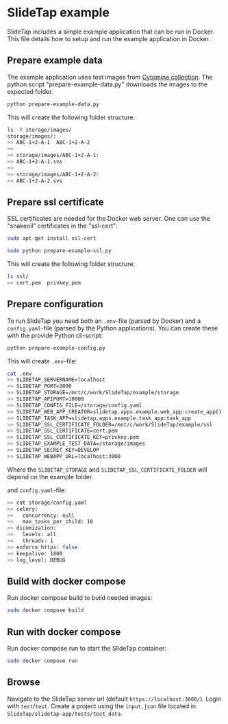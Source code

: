 # SlideTap example

SlideTap includes a simple example application that can be run in Docker. This file details how to setup and run the example application in Docker.

## Prepare example data

The example application uses test images from [Cytomine collection](https://cytomine.com/collection/cmu-1/cmu-1-svs). The python script "prepare-example-data.py" downloads the images to the expected folder.

```sh
python prepare-example-data.py
```

This will create the following folder structure:

```sh
ls -R storage/images/
storage/images/:
>> ABC-1+2-A-1  ABC-1+2-A-2
>>
>> storage/images/ABC-1+2-A-1:
>> ABC-1+2-A-1.svs
>>
>> storage/images/ABC-1+2-A-2:
>> ABC-1+2-A-2.svs
```

## Prepare ssl certificate

SSL certificates are needed for the Docker web server. One can use the "snakeoil" certificates in the "ssl-cert":

```sh
sudo apt-get install ssl-cert

sudo python prepare-example-ssl.py
```

This will create the following folder structure:

```sh
ls ssl/
>> cert.pem  privkey.pem
```

## Prepare configuration

To run SlideTap you need both an `.env`-file (parsed by Docker) and a `config.yaml`-file (parsed by the Python applications). You can create these with the provide Python cli-script:

```sh
python prepare-example-config.py
```

This will create `.env`-file:

```sh
cat .env
>> SLIDETAP_SERVERNAME=localhost
>> SLIDETAP_PORT=3000
>> SLIDETAP_STORAGE=/mnt/c/work/SlideTap/example/storage
>> SLIDETAP_APIPORT=10000
>> SLIDETAP_CONFIG_FILE=/storage/config.yaml
>> SLIDETAP_WEB_APP_CREATOR=slidetap.apps.example.web_app:create_app()
>> SLIDETAP_TASK_APP=slidetap.apps.example.task_app:task_app
>> SLIDETAP_SSL_CERTIFICATE_FOLDER=/mnt/c/work/SlideTap/example/ssl
>> SLIDETAP_SSL_CERTIFICATE=cert.pem
>> SLIDETAP_SSL_CERTIFICATE_KEY=privkey.pem
>> SLIDETAP_EXAMPLE_TEST_DATA=/storage/images
>> SLIDETAP_SECRET_KEY=DEVELOP
>> SLIDETAP_WEBAPP_URL=localhost:3000
```

Where the `SLIDETAP_STORAGE` and `SLIDETAP_SSL_CERTIFICATE_FOLDER` will depend on the example folder.

and `config.yaml`-file:

```sh
>> cat storage/config.yaml
>> celery:
>>   concurrency: null
>>   max_tasks_per_child: 10
>> dicomization:
>>   levels: all
>>   threads: 1
>> enforce_https: false
>> keepalive: 1800
>> log_level: DEBUG
```

## Build with docker compose

Run docker compose build to build needed images:

```sh
sudo docker compose build
```

## Run with docker compose

Run docker compose run to start the SlideTap container:

```sh
sudo docker compose run
```

## Browse

Navigate to the SlideTap server url (default `https://localhost:3000/`). Login with `test`/`test`. Create a project using the `input.json` file located in `SlideTap/slidetap-app/tests/test_data`.
